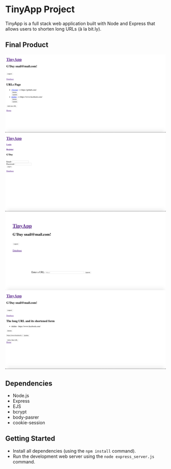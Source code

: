 # TinyApp Project 

TinyApp is a full stack web application built with Node and Express that allows users to shorten long URLs (à la bit.ly). 

## Final Product
!["Screenshot of URLs page"](https://github.com/rachwongrw/TinyApp/blob/master/urls-page.png)
!["Screenshot of register page"](https://github.com/rachwongrw/TinyApp/blob/master/login-register-page.png)
!["Screenshot of Add URLs page"](https://github.com/rachwongrw/TinyApp/blob/master/add-urls-page.png)
!["Screenshot of Shortened URL Page"](https://github.com/rachwongrw/TinyApp/blob/master/shortened-url-page.png)

## Dependencies
- Node.js
- Express
- EJS
- bcrypt
- body-pasrer
- cookie-session

## Getting Started 
- Install all dependencies (using the `npm install` command).
- Run the development web server using the `node express_server.js` command. 

